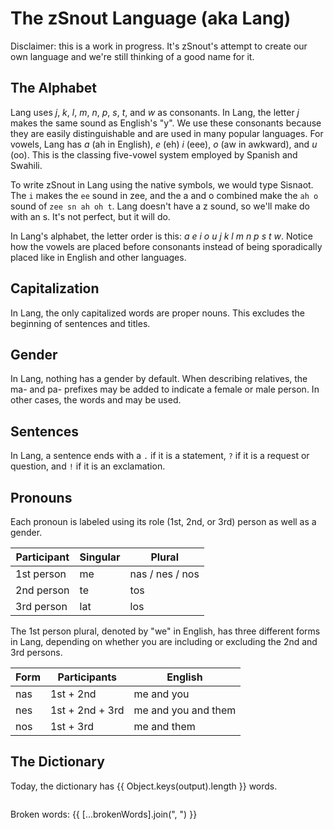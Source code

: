 <script setup lang="ts">
  import { reactive, ref } from "vue";
  import { broken, dev, matches, output, splitParagraph } from "./index.ts";
  import Field from "../../components/Field.vue";
  import WordLink from "../../components/WordLink.vue";

  const brokenWords = reactive(new Set<string>());
  const field = ref("");

  function checkBrokenLinks() {
    brokenWords.clear();

    for (const word of broken()) {
      brokenWords.add(word);
    }
  }

  setTimeout(checkBrokenLinks, 100);
</script>

# The zSnout Language (aka Lang)

Disclaimer: this is a work in progress. It's zSnout's attempt to create our own
language and we're still thinking of a good name for it.

## The Alphabet

Lang uses _j_, _k_, _l_, _m_, _n_, _p_, _s_, _t_, and _w_ as consonants. In
Lang, the letter _j_ makes the same sound as English's "y". We use these
consonants because they are easily distinguishable and are used in many popular
languages. For vowels, Lang has _a_ (ah in English), _e_ (eh) _i_ (eee), _o_ (aw
in awkward), and _u_ (oo). This is the classing five-vowel system employed by
Spanish and Swahili.

To write zSnout in Lang using the native symbols, we would type Sisnaot. The `i`
makes the `ee` sound in zee, and the a and o combined make the `ah o` sound of
`zee sn ah oh t`. Lang doesn't have a z sound, so we'll make do with an s. It's
not perfect, but it will do.

In Lang's alphabet, the letter order is this: _a e i o u j k l m n p s t w_.
Notice how the vowels are placed before consonants instead of being sporadically
placed like in English and other languages.

## Capitalization

In Lang, the only capitalized words are proper nouns. This excludes the
beginning of sentences and titles.

## Gender

In Lang, nothing has a gender by default. When describing relatives, the ma- and
pa- prefixes may be added to indicate a female or male person. In other cases,
the words <WordLink word="man" /> and <WordLink word="pan" /> may be used.

## Sentences

In Lang, a sentence ends with a `.` if it is a statement, `?` if it is a request
or question, and `!` if it is an exclamation.

## Pronouns

Each pronoun is labeled using its role (1st, 2nd, or 3rd) person as well as a
gender.

| Participant | Singular | Plural          |
| ----------- | -------- | --------------- |
| 1st person  | me       | nas / nes / nos |
| 2nd person  | te       | tos             |
| 3rd person  | lat      | los             |

The 1st person plural, denoted by "we" in English, has three different forms in
Lang, depending on whether you are including or excluding the 2nd and 3rd
persons.

| Form | Participants    | English             |
| ---- | --------------- | ------------------- |
| nas  | 1st + 2nd       | me and you          |
| nes  | 1st + 2nd + 3rd | me and you and them |
| nos  | 1st + 3rd       | me and them         |

## The Dictionary

<p style="margin-bottom: 2em">
  Today, the dictionary has {{ Object.keys(output).length }} words.
</p>

<p v-if="dev()" style="margin-bottom: 2em" @click="checkBrokenLinks">
  Broken words: {{ [...brokenWords].join(", ") }}
</p>

<p class="field-outer"> <Field
  v-model="field"
  placeholder="Type to search the dictionary..."
  type="search"
/> </p>

<template v-for="(info, word) in output">

<div
  v-if="matches(field, word, info)"
  :id="`word-${word}`"
  style="margin-top: 2em; scroll-margin-top: 8.5em"
  tabindex="-1"
>

**{{ word }}**
({{ Array.isArray(info.category) ? info.category.join(", ") : info.category }})
⇒ **{{ info.translation }}**

<p v-for="note in info.notes?.split(/\n+/g)">
  <WordLink
    v-for="word in splitParagraph(note)"
    :is-text="word.isText" :word="word.word"
  />
</p>

<p v-if="Array.isArray(info.similar)">
  <b>Similar to:</b>{{" "}}
  <WordLink
    v-for="(word, index) in info.similar"
    :comma="index !== info.similar.length - 1"
    :word="word"
  />
</p>

<p v-if="typeof info.similar === 'string'">
  <b>Similar to:</b>{{" "}}
  <WordLink :word="info.similar" />
</p>

<p v-if="Array.isArray(info.plural)">
  <b>Plural forms:</b>{{" "}}
  <WordLink
    v-for="(word, index) in info.plural"
    :comma="index !== info.plural.length - 1"
    :word="word"
  />
</p>

<p v-if="typeof info.plural === 'string'">
  <b>Plural form:</b>{{" "}}
  <WordLink :word="info.plural" />
</p>

<p v-if="Array.isArray(info.singular)">
  <b>Singular forms:</b>{{" "}}
  <WordLink
    v-for="(word, index) in info.singular"
    :comma="index !== info.singular.length - 1"
    :word="word"
  />
</p>

<p v-if="typeof info.singular === 'string'">
  <b>Singular form:</b>{{" "}}
  <WordLink :word="info.singular" />
</p>

<p v-if="Array.isArray(info.synonym)">
  <b>Synonyms:</b>{{" "}}
  <WordLink
    v-for="(word, index) in info.synonym"
    :comma="index !== info.synonym.length - 1"
    :word="word"
  />
</p>

<p v-if="typeof info.synonym === 'string'">
  <b>Synonym:</b>{{" "}}
  <WordLink :word="info.synonym" />
</p>

<p v-if="Array.isArray(info.antonym)">
  <b>Antonyms:</b>{{" "}}
  <WordLink
    v-for="(word, index) in info.antonym"
    :comma="index !== info.antonym.length - 1"
    :word="word"
  />
</p>

<p v-if="typeof info.antonym === 'string'">
  <b>Antonym:</b>{{" "}}
  <WordLink :word="info.antonym" />
</p>

<b v-if="info.examples">Examples:</b>

<p v-for="[source, trans] in info.examples" style="margin-left: 1em">
  <WordLink
    v-for="word in splitParagraph(source, true)"
    :is-text="word.isText" :word="word.word"
  />
  <br>
  <WordLink
    v-for="word in splitParagraph(trans)"
    :is-text="word.isText" :word="word.word"
  />
</p>

</div>

</template>

<style scoped>
  .field-outer {
    position: sticky;
    top: calc(3.5em + 1px + 2em);
    width: calc(100% - 4em);
    z-index: 2;
    margin-left: 2em;
  }

  @media (max-width: 400px) {
    .field-outer {
      top: calc(2.5em + 1px + 1.5em);
      margin-left: 1em;
      width: calc(100% - 2em);
    }
  }
</style>
